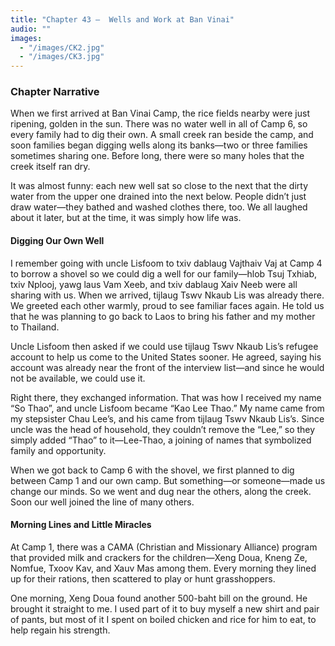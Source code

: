 ```yaml
---
title: "Chapter 43 —  Wells and Work at Ban Vinai"
audio: ""
images:
  - "/images/CK2.jpg"
  - "/images/CK3.jpg"
---
```


### Chapter Narrative

When we first arrived at Ban Vinai Camp, the rice fields nearby were just ripening, golden in the sun.
There was no water well in all of Camp 6, so every family had to dig their own. A small creek ran beside the camp, and soon families began digging wells along its banks—two or three families sometimes sharing one. Before long, there were so many holes that the creek itself ran dry.

It was almost funny: each new well sat so close to the next that the dirty water from the upper one drained into the next below. People didn’t just draw water—they bathed and washed clothes there, too. We all laughed about it later, but at the time, it was simply how life was.

#### Digging Our Own Well

I remember going with uncle Lisfoom to txiv dablaug Vajthaiv Vaj at Camp 4 to borrow a shovel so we could dig a well for our family—hlob Tsuj Txhiab, txiv Nplooj, yawg laus Vam Xeeb, and txiv dablaug Xaiv Neeb were all sharing with us.
When we arrived, tijlaug Tswv Nkaub Lis was already there. We greeted each other warmly, proud to see familiar faces again. He told us that he was planning to go back to Laos to bring his father and my mother to Thailand.

Uncle Lisfoom then asked if we could use tijlaug Tswv Nkaub Lis’s refugee account to help us come to the United States sooner. He agreed, saying his account was already near the front of the interview list—and since he would not be available, we could use it.

Right there, they exchanged information. That was how I received my name “So Thao”, and uncle Lisfoom became “Kao Lee Thao.”
My name came from my stepsister Chau Lee’s, and his came from tijlaug Tswv Nkaub Lis’s. Since uncle was the head of household, they couldn’t remove the “Lee,” so they simply added “Thao” to it—Lee-Thao, a joining of names that symbolized family and opportunity.

When we got back to Camp 6 with the shovel, we first planned to dig between Camp 1 and our own camp. But something—or someone—made us change our minds. So we went and dug near the others, along the creek. Soon our well joined the line of many others.

#### Morning Lines and Little Miracles

At Camp 1, there was a CAMA (Christian and Missionary Alliance) program that provided milk and crackers for the children—Xeng Doua, Kneng Ze, Nomfue, Txoov Kav, and Xauv Mas among them. Every morning they lined up for their rations, then scattered to play or hunt grasshoppers.

One morning, Xeng Doua found another 500-baht bill on the ground.
He brought it straight to me. I used part of it to buy myself a new shirt and pair of pants, but most of it I spent on boiled chicken and rice for him to eat, to help regain his strength.